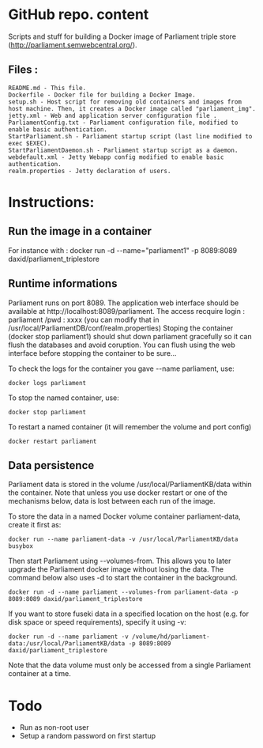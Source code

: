 # GitHub repo. content

Scripts and stuff for building a Docker image of Parliament triple store (http://parliament.semwebcentral.org/).


## Files :

	README.md - This file.
	Dockerfile - Docker file for building a Docker Image.
	setup.sh - Host script for removing old containers and images from host machine. Then, it creates a Docker image called "parliament_img".
	jetty.xml - Web and application server configuration file .
	ParliamentConfig.txt - Parliament configuration file, modified to enable basic authentication.
	StartParliament.sh - Parliament startup script (last line modified to exec $EXEC).
	StartParliamentDaemon.sh - Parliament startup script as a daemon.
	webdefault.xml - Jetty Webapp config modified to enable basic authentication.
	realm.properties - Jetty declaration of users.


# Instructions:

## Run the image in a container
For instance with :
docker run -d --name="parliament1" -p 8089:8089 daxid/parliament_triplestore

 
## Runtime informations

Parliament runs on port 8089. 
The application web interface should be available at http://localhost:8089/parliament.
The access recquire login : parliament /pwd : xxxx  (you can modify that in /usr/local/ParliamentDB/conf/realm.properties)
Stoping the container (docker stop parliament1) should shut down parliament gracefully so it can flush the databases and avoid coruption. You can  flush using the web interface before stopping the container to be sure... 

To check the logs for the container you gave --name parliament, use:

```docker logs parliament```

To stop the named container, use:

```docker stop parliament```

To restart a named container (it will remember the volume and port config)

```docker restart parliament```


## Data persistence

Parliament data is stored in the volume /usr/local/ParliamentKB/data within the container.
Note that unless you use docker restart or one of the mechanisms below, data
is lost between each run of the image.

To store the data in a named Docker volume container parliament-data, create it first as:

```docker run --name parliament-data -v /usr/local/ParliamentKB/data busybox```

Then start Parliament using --volumes-from. This allows you to later upgrade the
Parliament docker image without losing the data. The command below also uses
-d to start the container in the background.

```docker run -d --name parliament --volumes-from parliament-data -p 8089:8089 daxid/parliament_triplestore```


If you want to store fuseki data in a specified location on the host (e.g. for
disk space or speed requirements), specify it using -v:

```docker run -d --name parliament -v /volume/hd/parliament-data:/usr/local/ParliamentKB/data -p 8089:8089 daxid/parliament_triplestore```

Note that the data volume must only be accessed from a single Parliament container at a time.


# Todo 

- Run as non-root user
- Setup a random password on first startup
